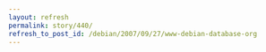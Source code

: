 ```yaml
---
layout: refresh
permalink: story/440/
refresh_to_post_id: /debian/2007/09/27/www-debian-database-org
---
```

